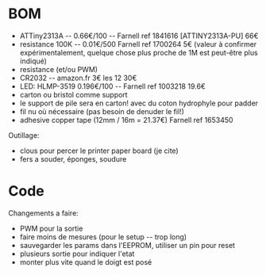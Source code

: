 BOM
===

* ATTiny2313A -- 0.66€/100 -- Farnell ref 1841616 [ATTINY2313A-PU]  66€
* resistance 100K -- 0.01€/500 Farnell ref 1700264                   5€ (valeur à confirmer expérimentalement, quelque chose plus proche de 1M est peut-être plus indiqué)
* resistance  (et/ou PWM)      
* CR2032 -- amazon.fr 3€ les 12                                     30€
* LED:  HLMP-3519 0.196€/100 -- Farnell ref 1003218                 19.6€
* carton ou bristol comme support
* le support de pile sera en carton! avec du coton hydrophyle pour padder
* fil nu où nécessaire (pas besoin de denuder le fil!)
* adhesive copper tape (12mm / 16m = 21.37€) Farnell ref 1653450

Outillage:
* clous pour percer le printer paper board (je cite)
* fers a souder, éponges, soudure

Code
====

Changements a faire:
* PWM pour la sortie
* faire moins de mesures (pour le setup -- trop long)
* sauvegarder les params dans l'EEPROM, utiliser un pin pour reset
* plusieurs sortie pour indiquer l'etat
* monter plus vite quand le doigt est posé
